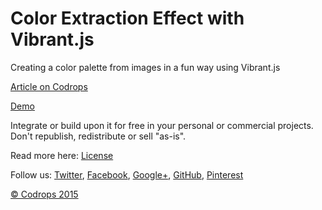 Color Extraction Effect with Vibrant.js
=========

Creating a color palette from images in a fun way using Vibrant.js

[Article on Codrops](http://tympanus.net/codrops/?p=24144)

[Demo](http://tympanus.net/Development/ColorExtraction/)

Integrate or build upon it for free in your personal or commercial projects. Don't republish, redistribute or sell "as-is". 

Read more here: [License](http://tympanus.net/codrops/licensing/)

Follow us: [Twitter](http://www.twitter.com/codrops), [Facebook](http://www.facebook.com/pages/Codrops/159107397912), [Google+](https://plus.google.com/101095823814290637419), [GitHub](https://github.com/codrops), [Pinterest](http://www.pinterest.com/codrops/)

[© Codrops 2015](http://www.codrops.com)


